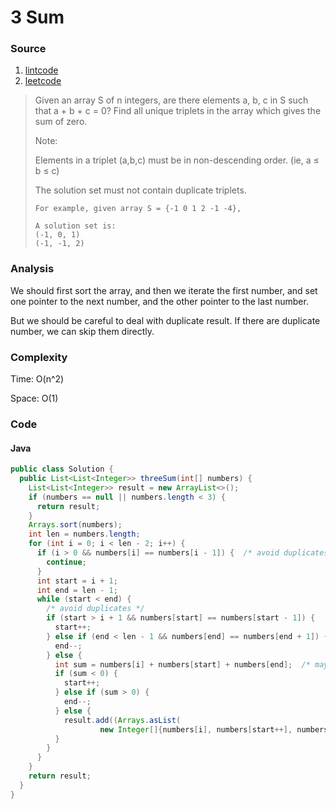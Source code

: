 # 3 Sum
### Source
1. [lintcode](http://www.lintcode.com/en/problem/3-sum/)
2. [leetcode](https://leetcode.com/problems/3sum/)

> Given an array S of n integers, are there elements a, b, c in S such that a + b + c = 0? Find all unique triplets in the array which gives the sum of zero.
>
> Note:
>
> Elements in a triplet (a,b,c) must be in non-descending order. (ie, a ≤ b ≤ c)
>
> The solution set must not contain duplicate triplets.
>
>     For example, given array S = {-1 0 1 2 -1 -4},
>
>     A solution set is:
>     (-1, 0, 1)
>     (-1, -1, 2)

### Analysis
We should first sort the array, and then we iterate the first number, and set one pointer to the next number, and the other pointer to the last number. 

But we should be careful to deal with duplicate result. If there are duplicate number, we can skip them directly. 

### Complexity
Time: O(n^2)

Space: O(1)

### Code
#### Java
```java
public class Solution {
  public List<List<Integer>> threeSum(int[] numbers) {
    List<List<Integer>> result = new ArrayList<>();
    if (numbers == null || numbers.length < 3) {
      return result;
    }
    Arrays.sort(numbers);
    int len = numbers.length;
    for (int i = 0; i < len - 2; i++) {
      if (i > 0 && numbers[i] == numbers[i - 1]) {  /* avoid duplicates */
        continue;
      }
      int start = i + 1;
      int end = len - 1;
      while (start < end) {
        /* avoid duplicates */
        if (start > i + 1 && numbers[start] == numbers[start - 1]) {
          start++;
        } else if (end < len - 1 && numbers[end] == numbers[end + 1]) {
          end--;
        } else {
          int sum = numbers[i] + numbers[start] + numbers[end];  /* may overflow */
          if (sum < 0) {
            start++;
          } else if (sum > 0) {
            end--;
          } else {
            result.add((Arrays.asList(
                    new Integer[]{numbers[i], numbers[start++], numbers[end--]})));
          }
        }
      }
    }
    return result;
  }
}
```


